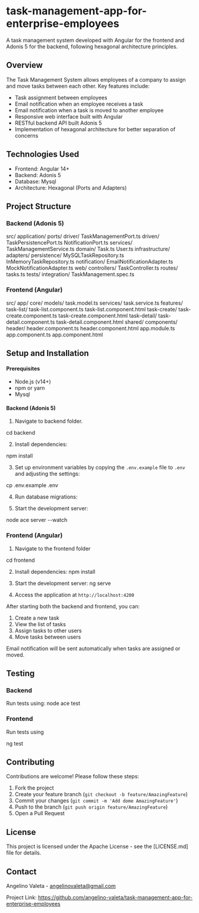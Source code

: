 # task-management-app-for-enterprise-employees
A task management system developed with Angular for the frontend and Adonis 5 for the 
backend, following hexagonal architecture principles.

## Overview

The Task Management System allows employees of a company to assign and move tasks between each other. Key features include:


- Task assignment between employees
- Email notification when an employee receives a task
- Email notification when a task is moved to another employee
- Responsive web interface built with Angular
- RESTful backend API built Adonis 5
- Implementation of hexagonal architecture for better separation of concerns


## Technologies Used

- Frontend: Angular 14+
- Backend: Adonis 5
- Database: Mysql
- Architecture: Hexagonal (Ports and Adapters)

## Project Structure

### Backend (Adonis 5)


src/
  application/
    ports/
      driver/
        TaskManagementPort.ts
      driven/
        TaskPersistencePort.ts
        NotificationPort.ts
    services/
      TaskManagementService.ts
  domain/
    Task.ts
    User.ts
  infrastructure/
    adapters/
      persistence/
        MySQLTaskRepository.ts
        InMemoryTaskRepository.ts
      notification/
        EmailNotificationAdapter.ts
        MockNotificationAdapter.ts
    web/
      controllers/
        TaskController.ts
      routes/
        tasks.ts
  tests/
    integration/
      TaskManagement.spec.ts

### Frontend (Angular)

src/
  app/
    core/
      models/
        task.model.ts
      services/
        task.service.ts
    features/
      task-list/
        task-list.component.ts
        task-list.component.html
      task-create/
        task-create.component.ts
        task-create.component.html
      task-detail/
        task-detail.component.ts
        task-detail.component.html
    shared/
      components/
        header/
          header.component.ts
          header.component.html
    app.module.ts
    app.component.ts
    app.component.html



## Setup and Installation

#### Prerequisites

- Node.js (v14+)
- npm or yarn
- Mysql

#### Backend (Adonis 5)

1. Navigate to backend folder.

cd backend

2. Install dependencies:

npm install

3. Set up environment variables by copying the `.env.example` file to `.env` and adjusting the settings:

cp .env.example .env

4. Run database migrations:

5. Start the development server:

node ace server --watch


### Frontend (Angular)

1. Navigate to the frontend folder

cd frontend

2. Install dependencies:
npm install

3. Start the development server:
ng serve

4. Access the application at `http://localhost:4200`

After starting both the backend and frontend, you can:

1. Create a new task
2. View the list of tasks
3. Assign tasks to other users
4. Move tasks between users

Email notification will be sent automatically when tasks are assigned or moved.

## Testing

### Backend

Run tests using:
node ace test

### Frontend
Run tests using

ng test



## Contributing

Contributions are welcome! Please follow these steps:

1. Fork the project
2. Create your feature branch (`git checkout -b feature/AmazingFeature`)
3. Commit your changes (`git commit -m 'Add dome AmazingFeature'`)
4. Push to the branch (`git push origin feature/AmazingFeature`)
5. Open a Pull Request

## License

This project is licensed under the Apache License - see the [LICENSE.md] file for details.

## Contact

Angelino Valeta - angelinovaleta@gmail.com

Project Link: https://github.com/angelino-valeta/task-management-app-for-enterprise-employees

